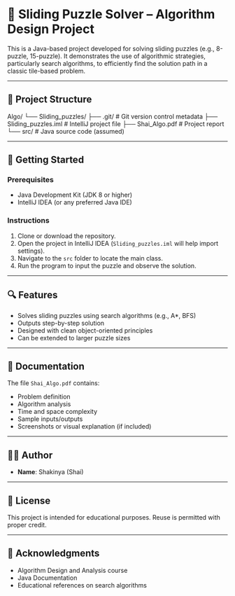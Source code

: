 # 🧩 Sliding Puzzle Solver – Algorithm Design Project

This is a Java-based project developed for solving sliding puzzles (e.g., 8-puzzle, 15-puzzle). It demonstrates the use of algorithmic strategies, particularly search algorithms, to efficiently find the solution path in a classic tile-based problem.

---

## 📁 Project Structure

Algo/
└── Sliding_puzzles/
├── .git/ # Git version control metadata
├── Sliding_puzzles.iml # IntelliJ project file
├── Shai_Algo.pdf # Project report
└── src/ # Java source code (assumed)

---

## 🚀 Getting Started

### Prerequisites

- Java Development Kit (JDK 8 or higher)
- IntelliJ IDEA (or any preferred Java IDE)

### Instructions

1. Clone or download the repository.
2. Open the project in IntelliJ IDEA (`Sliding_puzzles.iml` will help import settings).
3. Navigate to the `src` folder to locate the main class.
4. Run the program to input the puzzle and observe the solution.

---

## 🔍 Features

- Solves sliding puzzles using search algorithms (e.g., A*, BFS)
- Outputs step-by-step solution
- Designed with clean object-oriented principles
- Can be extended to larger puzzle sizes

---

## 📑 Documentation

The file `Shai_Algo.pdf` contains:

- Problem definition
- Algorithm analysis
- Time and space complexity
- Sample inputs/outputs
- Screenshots or visual explanation (if included)

---

## 👨‍💻 Author

- **Name**: Shakinya (Shai)

---

## 📜 License

This project is intended for educational purposes. Reuse is permitted with proper credit.

---

## 🧠 Acknowledgments

- Algorithm Design and Analysis course
- Java Documentation
- Educational references on search algorithms
